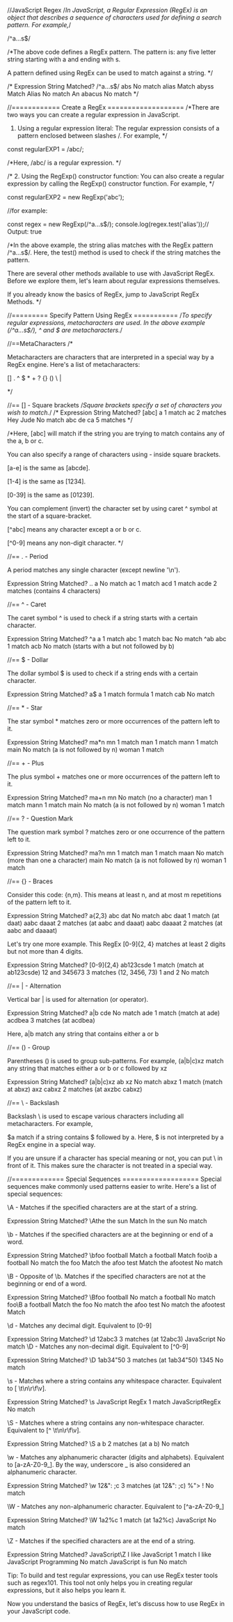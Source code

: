 //JavaScript Regex
/*In JavaScript, 
a Regular Expression (RegEx) is an object 
that describes a sequence of characters 
used for defining a search pattern. For example,*/

/^a...s$/

/*The above code defines a RegEx pattern. 
The pattern is: any five letter string starting with a 
and ending with s.

A pattern defined using RegEx can be used to match against a string. */

/*
Expression	        String	        Matched?
/^a...s$/	        abs	            No match
                    alias	        Match
                    abyss	        Match
                    Alias	        No match
                    An abacus	    No match 
*/

//============ Create a RegEx ===================
/*There are two ways you can create a regular expression in JavaScript.

1. Using a regular expression literal:
The regular expression consists of a pattern enclosed between slashes /. 
For example, */

const regularEXP1 = /abc/;

/*Here, /abc/ is a regular expression. */

/*
2. Using the RegExp() constructor function:
You can also create a regular expression 
by calling the RegExp() constructor function. 
For example, */

const regularEXP2 = new RegExp('abc');

//for example:

const regex = new RegExp(/^a...s$/);
console.log(regex.test('alias'));// Output: true

/*In the above example, 
the string alias matches with the RegEx pattern /^a...s$/. 
Here, the test() method is used to check if the string matches the pattern.

There are several other methods available to use with JavaScript RegEx. 
Before we explore them, let's learn about regular expressions themselves.

If you already know the basics of RegEx, 
jump to JavaScript RegEx Methods. */

//========= Specify Pattern Using RegEx ===========
/*To specify regular expressions, 
metacharacters are used. 
In the above example (/^a...s$/), ^ and $ are metacharacters.*/

//==MetaCharacters
/*

Metacharacters are characters that are interpreted in a special way 
by a RegEx engine. Here's a list of metacharacters:

[] . ^ $ * + ? {} () \ |

*/

//== [] - Square brackets
/*Square brackets specify a set of characters you wish to match.*/
/*
Expression	        String	        Matched?
[abc]	            a	            1 match
                    ac	            2 matches
                    Hey Jude	    No match
                    abc de ca	    5 matches
*/

/*Here, 
[abc] will match if the string you are trying to match contains 
any of the a, b or c.

You can also specify a range of characters using - inside square brackets.

[a-e] is the same as [abcde].

[1-4] is the same as [1234].

[0-39] is the same as [01239].

You can complement (invert) the character set 
by using caret ^ symbol at the start of a square-bracket.

[^abc] means any character except a or b or c.

[^0-9] means any non-digit character. */

//== . - Period

A period matches any single character (except newline '\n').

Expression	        String	        Matched?
..	                a	            No match
                    ac	            1 match
                    acd	            1 match
                    acde	        2 matches (contains 4 characters)

//== ^ - Caret

The caret symbol ^ is used to check if a string starts with a certain character.

Expression	        String	        Matched?
^a	                a	            1 match
                    abc	            1 match
                    bac	            No match
^ab	                abc	            1 match
                    acb	            No match (starts with a but not followed by b)

//== $ - Dollar

The dollar symbol $ is used to check if a string ends with a certain character.

Expression	        String	        Matched?
a$	                a	            1 match
                    formula	        1 match
                    cab	            No match

//== * - Star

The star symbol * matches zero or more occurrences of the pattern left to it.

Expression	        String	        Matched?
ma*n	            mn	            1 match
                    man	            1 match
                    mann	        1 match
                    main	        No match (a is not followed by n)
                    woman	        1 match

//== + - Plus

The plus symbol + matches one or more occurrences of the pattern left to it.

Expression	        String	        Matched?
ma+n	            mn	            No match (no a character)
                    man	            1 match
                    mann	        1 match
                    main	        No match (a is not followed by n)
                    woman	        1 match

//== ? - Question Mark

The question mark symbol ? matches zero or one occurrence of the pattern left to it.

Expression	        String	    Matched?
ma?n	            mn	        1 match
                    man	        1 match
                    maan	    No match (more than one a character)
                    main	    No match (a is not followed by n)
                    woman	    1 match

//== {} - Braces

Consider this code: {n,m}. This means at least n, and at most m repetitions of the pattern left to it.

Expression	    String	    Matched?
a{2,3}	        abc dat	    No match
                abc daat	1 match (at daat)
                aabc daaat	2 matches (at aabc and daaat)
                aabc daaaat	2 matches (at aabc and daaaat)

Let's try one more example. This RegEx [0-9]{2, 4} matches at least 2 digits but not more than 4 digits.

Expression	        String	        Matched?
[0-9]{2,4}	        ab123csde	    1 match (match at ab123csde)
                    12 and 345673	3 matches (12, 3456, 73)
                    1 and 2	        No match

//== | - Alternation

Vertical bar | is used for alternation (or operator).

Expression	        String	    Matched?
a|b	                cde	        No match
                    ade	        1 match (match at ade)
                    acdbea	    3 matches (at acdbea)

Here, a|b match any string that contains either a or b

//== () - Group

Parentheses () is used to group sub-patterns. For example, (a|b|c)xz match any string that matches either a or b or c followed by xz

Expression	        String	    Matched?
(a|b|c)xz	        ab xz	    No match
                    abxz	    1 match (match at abxz)
                    axz cabxz	2 matches (at axzbc cabxz)

//== \ - Backslash

Backslash \ is used to escape various characters including all metacharacters. For example,

\$a match if a string contains $ followed by a. Here, $ is not interpreted by a RegEx engine in a special way.

If you are unsure if a character has special meaning or not, you can put \ in front of it. This makes sure the character is not treated in a special way.


//============= Special Sequences ===================
Special sequences make commonly used patterns easier to write. Here's a list of special sequences:

\A - Matches if the specified characters are at the start of a string.

Expression	        String	    Matched?
\Athe	            the sun	    Match
                    In the sun	No match

\b - Matches if the specified characters are at the beginning or end of a word.

Expression	        String	        Matched?
\bfoo	            football 	    Match
                    a football	    Match
foo\b	            a football	    No match
                    the foo	        Match
                    the afoo test	Match
                    the afootest	No match

\B - Opposite of \b. Matches if the specified characters are not at the beginning or end of a word.

Expression	        String	        Matched?
\Bfoo	            football 	    No match
                    a football	    No match
foo\B	            a football	    Match
                    the foo	        No match
                    the afoo test	No match
                    the afootest	Match

\d - Matches any decimal digit. Equivalent to [0-9]

Expression	        String	       Matched?
\d	                12abc3	        3 matches (at 12abc3)
                    JavaScript	    No match
\D - Matches any non-decimal digit. Equivalent to [^0-9]

Expression	    String	    Matched?
\D	            1ab34"50	3 matches (at 1ab34"50)
                1345	    No match

\s - Matches where a string contains any whitespace character. Equivalent to [ \t\n\r\f\v].

Expression	    String	            Matched?
\s	            JavaScript RegEx	1 match
                JavaScriptRegEx	    No match

\S - Matches where a string contains any non-whitespace character. Equivalent to [^ \t\n\r\f\v].

Expression	        String	    Matched?
\S	                a b	        2 matches (at a b)
 	                            No match

\w - Matches any alphanumeric character (digits and alphabets). Equivalent to [a-zA-Z0-9_]. By the way, underscore _ is also considered an alphanumeric character.

Expression	    String	    Matched?
\w	            12&": ;c	3 matches (at 12&": ;c)
                %"> !	    No match

\W - Matches any non-alphanumeric character. Equivalent to [^a-zA-Z0-9_]

Expression	    String	    Matched?
\W	            1a2%c	    1 match (at 1a2%c)
                JavaScript	No match

\Z - Matches if the specified characters are at the end of a string.

Expression	    String	                        Matched?
JavaScript\Z	I like JavaScript	            1 match
                I like JavaScript Programming	No match
                JavaScript is fun	            No match
                
Tip: To build and test regular expressions, you can use RegEx tester tools such as regex101. This tool not only helps you in creating regular expressions, but it also helps you learn it.

Now you understand the basics of RegEx, let's discuss how to use RegEx in your JavaScript code.



